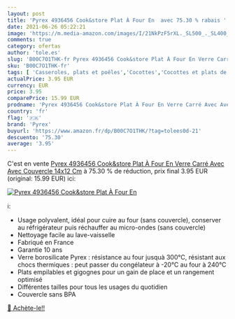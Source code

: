 ```yaml
---
layout: post
title: 'Pyrex 4936456 Cook&store Plat À Four En  avec 75.30 % rabais '
date: 2021-06-26 05:22:21
image: 'https://m.media-amazon.com/images/I/21NkPzF5rXL._SL500_._SL400_.jpg'
comments: true
category: ofertas
author: 'tole.es'
slug: 'B00C7O1THK-fr Pyrex 4936456 Cook&store Plat À Four En Verre Carré Avec...'
sku: 'B00C7O1THK-fr'
tags: [ 'Casseroles, plats et poêles','Cocottes','Cocottes et plats de cuisson','Cuisine et Maison','pyrex', ]
actualPrice: 3.95 EUR
currency: EUR
price: 3.95
comparePrice: 15.99 EUR
prodname: 'Pyrex 4936456 Cook&store Plat À Four En Verre Carré Avec Avec Couvercle 14x12 Cm'
country: 'fr'
flag: '🇫🇷'
brand: 'Pyrex'
buyurl: 'https://www.amazon.fr/dp/B00C7O1THK/?tag=tolees0d-21'
descuento: '75.30'
average: '3.95'
---
```


C'est en vente [Pyrex 4936456 Cook&store Plat À Four En Verre Carré Avec Avec Couvercle 14x12 Cm](https://www.amazon.fr/dp/B00C7O1THK/?tag=tolees0d-21)  à  75.30 % de réduction, prix final  3.95 EUR (original: 15.99 EUR) ici:

[![Pyrex 4936456 Cook&store Plat À Four En ](https://m.media-amazon.com/images/I/21NkPzF5rXL._SL500_._SL400_.jpg)](https://www.amazon.fr/dp/B00C7O1THK/?tag=tolees0d-21)

ℹ️:

- Usage polyvalent, idéal pour cuire au four (sans couvercle), conserver au réfrigérateur puis réchauffer au micro-ondes (sans couvercle)
- Nettoyage facile au lave-vaisselle
- Fabriqué en France
- Garantie 10 ans
- Verre borosilicate Pyrex : résistance au four jusquà 300°C, résistant aux chocs thermiques : peut passer du congélateur à -20°C au four à 240°C
- Plats empilables et gigognes pour un gain de place et un rangement optimisé
- Différentes tailles pour tous les usages du quotidien
- Couvercle sans BPA

[🛒 Achète-le!!](https://www.amazon.fr/dp/B00C7O1THK/?tag=tolees0d-21)
